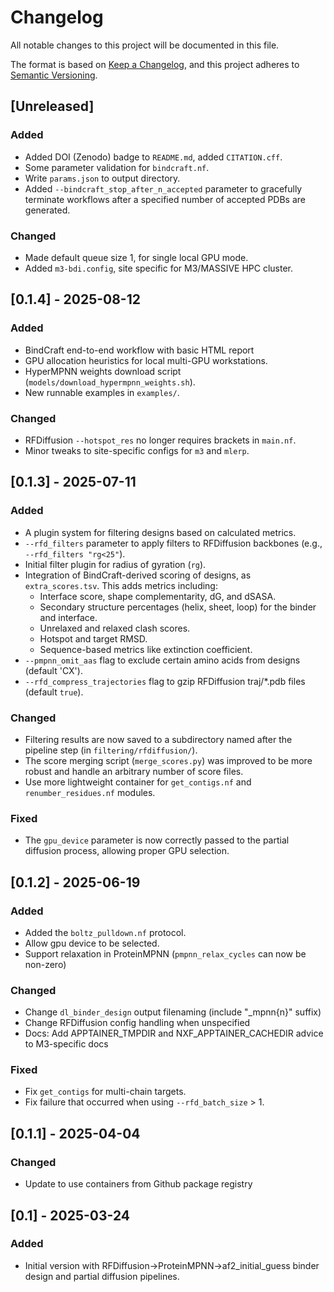# Changelog

All notable changes to this project will be documented in this file.

The format is based on [Keep a Changelog](https://keepachangelog.com/en/1.1.0/),
and this project adheres to [Semantic Versioning](https://semver.org/spec/v2.0.0.html).

## [Unreleased]

### Added
- Added DOI (Zenodo) badge to `README.md`, added `CITATION.cff`.
- Some parameter validation for `bindcraft.nf`.
- Write `params.json` to output directory.
- Added `--bindcraft_stop_after_n_accepted` parameter to gracefully terminate workflows after a specified number of accepted PDBs are generated.

### Changed
- Made default queue size 1, for single local GPU mode.
- Added `m3-bdi.config`, site specific for M3/MASSIVE HPC cluster.

## [0.1.4] - 2025-08-12

### Added
- BindCraft end-to-end workflow with basic HTML report
- GPU allocation heuristics for local multi-GPU workstations.
- HyperMPNN weights download script (`models/download_hypermpnn_weights.sh`).
- New runnable examples in `examples/`.

### Changed
- RFDiffusion `--hotspot_res` no longer requires brackets in `main.nf`.
- Minor tweaks to site-specific configs for `m3` and `mlerp`.

## [0.1.3] - 2025-07-11

### Added
- A plugin system for filtering designs based on calculated metrics.
- `--rfd_filters` parameter to apply filters to RFDiffusion backbones (e.g., `--rfd_filters "rg<25"`).
- Initial filter plugin for radius of gyration (`rg`).
- Integration of BindCraft-derived scoring of designs, as `extra_scores.tsv`. This adds metrics including:
  - Interface score, shape complementarity, dG, and dSASA.
  - Secondary structure percentages (helix, sheet, loop) for the binder and interface.
  - Unrelaxed and relaxed clash scores.
  - Hotspot and target RMSD.
  - Sequence-based metrics like extinction coefficient.
- `--pmpnn_omit_aas` flag to exclude certain amino acids from designs (default 'CX').
- `--rfd_compress_trajectories` flag to gzip RFDiffusion traj/*.pdb files (default `true`).

### Changed
- Filtering results are now saved to a subdirectory named after the pipeline step (in `filtering/rfdiffusion/`).
- The score merging script (`merge_scores.py`) was improved to be more robust and handle an arbitrary number of score files.
- Use more lightweight container for `get_contigs.nf` and `renumber_residues.nf` modules.

### Fixed
- The `gpu_device` parameter is now correctly passed to the partial diffusion process, allowing proper GPU selection.

## [0.1.2] - 2025-06-19

### Added
- Added the `boltz_pulldown.nf` protocol.
- Allow gpu device to be selected.
- Support relaxation in ProteinMPNN (`pmpnn_relax_cycles` can now be non-zero)

### Changed
- Change `dl_binder_design` output filenaming (include "_mpnn{n}" suffix)
- Change RFDiffusion config handling when unspecified
- Docs: Add APPTAINER_TMPDIR and NXF_APPTAINER_CACHEDIR advice to M3-specific docs

### Fixed
- Fix `get_contigs` for multi-chain targets.
- Fix failure that occurred when using `--rfd_batch_size` > 1.

## [0.1.1] - 2025-04-04

### Changed
- Update to use containers from Github package registry

## [0.1] - 2025-03-24

### Added
- Initial version with RFDiffusion->ProteinMPNN->af2_initial_guess binder
  design and partial diffusion pipelines.